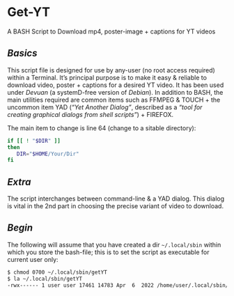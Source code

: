 # Get-YT
A BASH Script to Download mp4, poster-image + captions for YT videos

## *Basics*
This script file is designed for use by any-user (no root access required) within a Terminal. It’s principal purpose is to make it easy & reliable to download video, poster + captions for a desired YT video. It has been used under *Devuan* (a systemD-free version of *Debian*). In addition to BASH, the main utilities required are common items such as FFMPEG & TOUCH + the uncommon item YAD (*“Yet Another Dialog”*, described as a *“tool for creating graphical dialogs from shell scripts”*) + FIREFOX.

The main item to change is line 64 (change to a sitable directory):

```bash
if [[ ! "$DIR" ]]
then
   DIR="$HOME/Your/Dir"
fi

```
## *Extra*
The script interchanges between command-line & a YAD dialog. This dialog is vital in the 2nd part in choosing the precise variant of video to download.

## *Begin*
The following will assume that you have created a dir `~/.local/sbin` within which you store the bash-file; this is to set the script as executable for current user only:

```bash
$ chmod 0700 ~/.local/sbin/getYT
$ la ~/.local/sbin/getYT
-rwx------ 1 user user 17461 14783 Apr  6  2022 /home/user/.local/sbin/getYT
```
